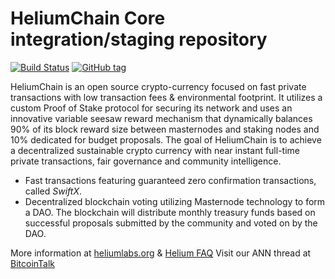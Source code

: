 HeliumChain Core integration/staging repository
=====================================

[![Build Status](https://travis-ci.org/heliumchain/helium.png)](https://travis-ci.org/heliumchain/helium) [![GitHub tag](https://img.shields.io/github/tag/heliumchain/helium.svg)](https://github.com/heliumchain/helium/tree/v0.1)

HeliumChain is an open source crypto-currency focused on fast private transactions with low transaction fees & environmental footprint.  It utilizes a custom Proof of Stake protocol for securing its network and uses an innovative variable seesaw reward mechanism that dynamically balances 90% of its block reward size between masternodes and staking nodes and 10% dedicated for budget proposals. The goal of HeliumChain is to achieve a decentralized sustainable crypto currency with near instant full-time private transactions, fair governance and community intelligence.
- Fast transactions featuring guaranteed zero confirmation transactions, called _SwiftX_.
- Decentralized blockchain voting utilizing Masternode technology to form a DAO. The blockchain will distribute monthly treasury funds based on successful proposals submitted by the community and voted on by the DAO.

More information at [heliumlabs.org](http://www.heliumlabs.org) & [Helium FAQ](https://www.heliumlabs.org/docs/frequently-asked-questions) Visit our ANN thread at [BitcoinTalk](https://bitcointalk.org/index.php?topic=1809278.0)
